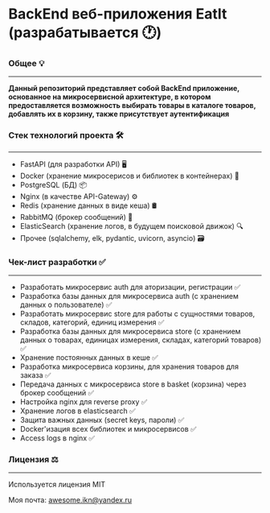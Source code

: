 # BackEnd веб-приложения EatIt (разрабатывается 🕐)

### Общее 💡
----
**Данный репозиторий представляет собой BackEnd приложение, основанное на микросервисной архитектуре, в котором предоставляется возможность
выбирать товары в каталоге товаров, добавлять их в корзину, также присутствует аутентификация**

### Стек технологий проекта 🛠
----
- FastAPI (для разработки API) 🖥
- Docker (хранение микросерисов и библиотек в контейнерах) 🐳
- PostgreSQL (БД) 📦
- Nginx (в качестве API-Gateway) ⚙
- Redis (хранение данных в виде кеша) 🛢
- RabbitMQ (брокер сообщений) 🐰
- ElasticSearch (хранение логов, в будущем поисковой движок) 🔍
- Прочее (sqlalchemy, elk, pydantic, uvicorn, asyncio) 🗃

### Чек-лист разработки ✅
----
- Разработать микросервис auth для аторизации, регистрации ✅
- Разработка базы данных для микросервиса auth (с хранением данных о пользователе) ✅
- Разработать микросервис store для работы с сущностями товаров, складов, категорий, единиц измерения ✅
- Разработка базы данных для микросервиса store (с хранением данных о товарах, единицах измерения, складах, категорий товаров) ✅
- Хранение постоянных данных в кеше ✅
- Разработка микросервиса корзины, для хранения товаров для заказа ✅
- Передача данных с микросервиса store в basket (корзина) через брокер сообщений ✅
- Настройка nginx для reverse proxy ✅
- Хранение логов в elasticsearch ✅
- Защита важных данных (secret keys, пароли) ✅
- Docker'изация всех библиотек и микросервисов ✅
- Access logs в nginx ✅

### Лицензия ⚖
----
Используется лицензия MIT


Моя почта: awesome.ikn@yandex.ru
